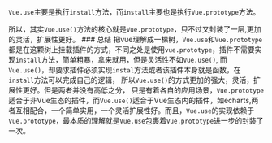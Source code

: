 `Vue.use`主要是执行`install`方法，而`install`主要也是执行`Vue.prototype`方法。

所以，其实`Vue.use()`方法的核心就是`Vue.prototype`，只不过又封装了一层,更加的灵活，扩展性更好。 ### 总结 把vue理解成一棵树，`Vue.use`和`Vue.prototype`都是在这颗树上挂载插件的方式，不同之处是使用`vue.prototype`，插件不需要实现`install`方法，简单粗暴，拿来就用，但是灵活性不如`Vue.use()`, 而`Vue.use()`，却要求插件必须实现`instal`方法或者该插件本身就是函数，在`install`方法可以完成自己的逻辑， 所以`Vue.use()`的方式更加的强大，灵活，扩展性更好。但是两者并没有高低之分， 只是有着各自的应用场景，`Vue.prototype`适合于非Vue生态的插件，而`Vue.use()`适合于Vue生态内的插件，如echarts,两者互相配合，一个简单实用，一个灵活扩展性好。而且，`Vue.use`的实现依赖于`Vue.prototype`，最本质的理解就是`Vue.use`包裹着`Vue.prototype`进一步的封装了一次。